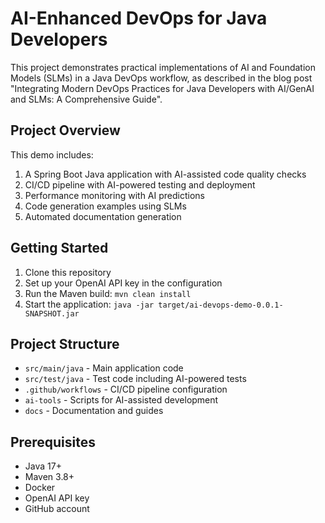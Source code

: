 # AI-Enhanced DevOps for Java Developers

This project demonstrates practical implementations of AI and Foundation Models (SLMs) in a Java DevOps workflow, as described in the blog post "Integrating Modern DevOps Practices for Java Developers with AI/GenAI and SLMs: A Comprehensive Guide".

## Project Overview

This demo includes:

1. A Spring Boot Java application with AI-assisted code quality checks
2. CI/CD pipeline with AI-powered testing and deployment
3. Performance monitoring with AI predictions
4. Code generation examples using SLMs
5. Automated documentation generation

## Getting Started

1. Clone this repository
2. Set up your OpenAI API key in the configuration
3. Run the Maven build: `mvn clean install`
4. Start the application: `java -jar target/ai-devops-demo-0.0.1-SNAPSHOT.jar`

## Project Structure

- `src/main/java` - Main application code
- `src/test/java` - Test code including AI-powered tests
- `.github/workflows` - CI/CD pipeline configuration
- `ai-tools` - Scripts for AI-assisted development
- `docs` - Documentation and guides

## Prerequisites

- Java 17+
- Maven 3.8+
- Docker
- OpenAI API key
- GitHub account